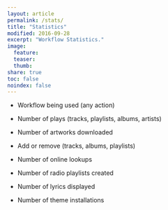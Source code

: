 ```yaml
---
layout: article
permalink: /stats/
title: "Statistics"
modified: 2016-09-28
excerpt: "Workflow Statistics."
image:
  feature:
  teaser:
  thumb:
share: true
toc: false
noindex: false
---
```


<script src="//www.stathat.com/javascripts/embed.js"></script>

* Workflow being used (any action)

<script>StatHatEmbed.render({s1: 'S0Umn', w: 760, h: 235, tf:'month_compare'});</script>

* Number of plays (tracks, playlists, albums, artists)

<script>StatHatEmbed.render({s1: '2Vue', w: 760, h: 235, tf:'month_compare'});</script>

* Number of artworks downloaded

<script>StatHatEmbed.render({s1: 'CHDJm', w: 760, h: 235 , tf:'month_compare'});</script>

* Add or remove (tracks, albums, playlists)

<script>StatHatEmbed.render({s1: 'Rjr71', w: 760, h: 235 , tf:'month_compare'});</script>

* Number of online lookups 

<script>StatHatEmbed.render({s1: 'AmTl', w: 760, h: 235 , tf:'month_compare'});</script>

* Number of radio playlists created

<script>StatHatEmbed.render({s1: 'FMrI', w: 760, h: 235 , tf:'month_compare'});</script>

* Number of lyrics displayed

<script>StatHatEmbed.render({s1: 'C806H', w: 760, h: 235 , tf:'month_compare'});</script>

* Number of theme installations

<script>StatHatEmbed.render({s1: 'VzRe', w: 760, h: 235 , tf:'month_compare'});</script>